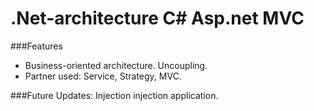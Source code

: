 # .Net-architecture C# Asp.net MVC
###Features
- Business-oriented architecture.
Uncoupling.
- Partner used: Service, Strategy, MVC.

###Future Updates:
Injection injection application.
